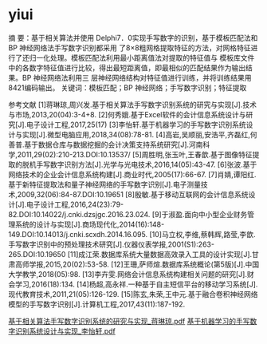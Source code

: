 # yiui
摘 要：基于相关算法并使用 Delphi7．0实现手写数字的识别，基于模板匹配法和 BP 神经网络法手写数字识别都采用
了8×8粗网格提取特征的方法，对网格特征进行了还归一化处理。模板匹配法利用最小距离值法对提取的特征值与
模板库文件中的各数字特征值进行比较，得出最短距离值，即最相似的匹配结果作为输出结果。BP 神经网络法利用三
层神经网络结构对特征值进行训练，并将训练结果用8421编码输出。
关键词：模板匹配；BP 神经网络；手写数字识别；特征提取



参考文献
[1]蒋琳琼,周兴发.基于相关算法手写数字识别系统的研究与实现[J].技术与市场,2013,20(04):3-4+8.
[2]何秀娥.基于Excel软件的会计信息系统设计与研究[J].电子设计工程,2017,25(17)
[3]李怡轩.基于机器学习的手写数字识别系统设计与实现[J].微型电脑应用,2018,34(08):78-81.
[4]高岩,吴顺丽,安浩平,齐磊红,何善普.基于数据仓库与数据挖掘的会计决策支持系统研究[J].河南科学,2011,29(02):210-213.DOI:10.13537/
[5]周胜明,张玉叶,王春歆.基于图像特征提取的脱机手写数字识别方法[J].光学与光电技术,2016,14(05):43-47.
[6]张波.基于网络技术的企业会计信息系统构建[J].商业时代,2005(17):66-67.
[7]肖婧,谭阳红.基于新特征提取法和量子神经网络的手写数字识别[J].电子测量技术,2009,32(06):84-87.DOI:10.19651
[8]殷敏.基于移动互联网的会计信息系统设计[J].电子设计工程,2016,24(23):79-82.DOI:10.14022/j.cnki.dzsjgc.2016.23.024.
[9]于淑盈.面向中小型企业财务管理系统的设计与实现[J].商场现代化,2014(16):148-149.DOI:10.14013/j.cnki.scxdh.2014.16.095.
[10]马立权,李维,蔡韩辉,路莹,李歆.手写数字识别中的预处理技术研究[J].仪器仪表学报,2001(S1):263-265.DOI:10.19650
[11]成江荣.数据库系统大量数据高效录入工具的设计实现[J].甘肃高师学报,2015,20(02):53-58.
[12]王珊,萨师煊.数据库系统概论(第5版)[J].中国大学教学,2018(05):98.
[13]李卉雯.网络会计信息系统构建相关问题的研究[J].财会学习,2016(18):134.
[14]杨超,高永祥.一种基于自主短信平台的移动学习系统[J].现代教育技术,2011,21(05):126-129.
[15]陈玄,朱荣,王中元.基于融合卷积神经网络模型的手写数字识别[J].计算机工程,2017,43(11):187-192.

[基于相关算法手写数字识别系统的研究与实现_蒋琳琼.pdf](https://github.com/1327174067/yiui/files/10951506/_.pdf)
[基于机器学习的手写数字识别系统设计与实现_李怡轩.pdf](https://github.com/1327174067/yiui/files/10951507/_.pdf)
